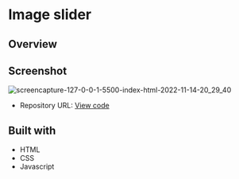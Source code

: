 # Image slider

## Overview

## Screenshot
![screencapture-127-0-0-1-5500-index-html-2022-11-14-20_29_40](https://user-images.githubusercontent.com/107273888/201748650-e1661084-9c72-4aa9-b369-db220063fd1e.png)

- Repository URL: [View code](https://github.com/devemit/image-slide-js)

## Built with 
- HTML
- CSS 
- Javascript
